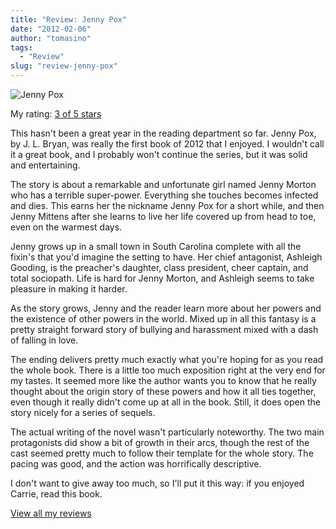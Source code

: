 ```yaml
---
title: "Review: Jenny Pox"
date: "2012-02-06"
author: "tomasino"
tags:
  - "Review"
slug: "review-jenny-pox"
---
```


![Jenny Pox](https://photo.goodreads.com/books/1298773614m/9306975.jpg)

My rating: [3 of 5 stars][]

This hasn't been a great year in the reading department so far. Jenny
Pox, by J. L. Bryan, was really the first book of 2012 that I enjoyed. I
wouldn't call it a great book, and I probably won't continue the series,
but it was solid and entertaining.

The story is about a remarkable and unfortunate girl named Jenny Morton
who has a terrible super-power. Everything she touches becomes infected
and dies. This earns her the nickname Jenny Pox for a short while, and
then Jenny Mittens after she learns to live her life covered up from
head to toe, even on the warmest days.

Jenny grows up in a small town in South Carolina complete with all the
fixin's that you'd imagine the setting to have. Her chief antagonist,
Ashleigh Gooding, is the preacher's daughter, class president, cheer
captain, and total sociopath. Life is hard for Jenny Morton, and
Ashleigh seems to take pleasure in making it harder.

As the story grows, Jenny and the reader learn more about her powers and
the existence of other powers in the world. Mixed up in all this fantasy
is a pretty straight forward story of bullying and harassment mixed with
a dash of falling in love.

The ending delivers pretty much exactly what you're hoping for as you
read the whole book. There is a little too much exposition right at the
very end for my tastes. It seemed more like the author wants you to know
that he really thought about the origin story of these powers and how it
all ties together, even though it really didn't come up at all in the
book. Still, it does open the story nicely for a series of sequels.

The actual writing of the novel wasn't particularly noteworthy. The two
main protagonists did show a bit of growth in their arcs, though the
rest of the cast seemed pretty much to follow their template for the
whole story. The pacing was good, and the action was horrifically
descriptive.

I don't want to give away too much, so I'll put it this way: if you
enjoyed Carrie, read this book.

[View all my reviews][3 of 5 stars]

  [3 of 5 stars]: https://www.goodreads.com/review/show/271288951

